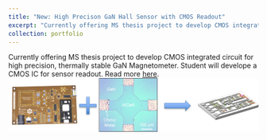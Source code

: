 ```yaml
---
title: "New: High Precison GaN Hall Sensor with CMOS Readout"
excerpt: "Currently offering MS thesis project to develop CMOS integrated circuit for high precision, thermally stable GaN Magnetometer. Student will develope a CMOS IC for sensor readout. <br/><img src='/images/GaNIC_Dowling.png'>"
collection: portfolio
---
```


Currently offering MS thesis project to develop CMOS integrated circuit for high precision, thermally stable GaN Magnetometer. Student will develope a CMOS IC for sensor readout. Read more [here](https://ei.et.tudelft.nl/Education/mscprojects_theme.php?ti=67). <br/><img src='/images/GaNIC_Dowling.png'>
